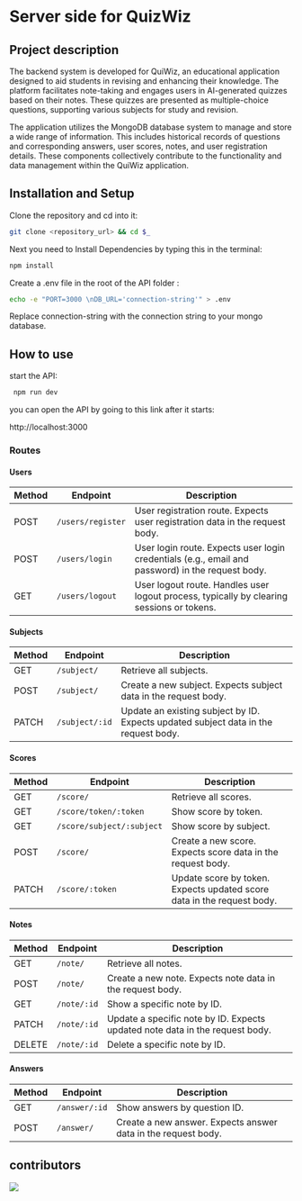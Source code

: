 # Server side for QuizWiz

## Project description

The backend system is developed for QuiWiz, an educational application designed to aid students in revising and enhancing their knowledge. The platform facilitates note-taking and engages users in AI-generated quizzes based on their notes. These quizzes are presented as multiple-choice questions, supporting various subjects for study and revision.

The application utilizes the MongoDB database system to manage and store a wide range of information. This includes historical records of questions and corresponding answers, user scores, notes, and user registration details. These components collectively contribute to the functionality and data management within the QuiWiz application.

## Installation and Setup

Clone the repository and cd into it:

```bash
git clone <repository_url> && cd $_
```
Next you need to Install Dependencies by typing this in the terminal:

```bash
npm install
```
Create a .env file in the root of the API folder :

```bash
echo -e "PORT=3000 \nDB_URL='connection-string'" > .env
```
Replace connection-string with the connection string to your mongo database.

## How to use

start the API:

```bash
 npm run dev
```
you can open the API by going to this link after it starts:

http://localhost:3000

### Routes

#### Users
| Method | Endpoint              | Description                                                |
|--------|-----------------------|------------------------------------------------------------|
| POST   | `/users/register`     | User registration route. Expects user registration data in the request body. |
| POST   | `/users/login`        | User login route. Expects user login credentials (e.g., email and password) in the request body. |
| GET    | `/users/logout`       | User logout route. Handles user logout process, typically by clearing sessions or tokens. |

#### Subjects
| Method | Endpoint              | Description                                                |
|--------|-----------------------|------------------------------------------------------------|
| GET    | `/subject/`           | Retrieve all subjects.                                      |
| POST   | `/subject/`           | Create a new subject. Expects subject data in the request body. |
| PATCH  | `/subject/:id`        | Update an existing subject by ID. Expects updated subject data in the request body. |

#### Scores
| Method | Endpoint                 | Description                                                |
|--------|--------------------------|------------------------------------------------------------|
| GET    | `/score/`                | Retrieve all scores.                                       |
| GET    | `/score/token/:token`    | Show score by token.                                       |
| GET    | `/score/subject/:subject`| Show score by subject.                                     |
| POST   | `/score/`                | Create a new score. Expects score data in the request body. |
| PATCH  | `/score/:token`          | Update score by token. Expects updated score data in the request body. |

#### Notes
| Method | Endpoint        | Description                                                  |
|--------|-----------------|--------------------------------------------------------------|
| GET    | `/note/`        | Retrieve all notes.                                          |
| POST   | `/note/`        | Create a new note. Expects note data in the request body.     |
| GET    | `/note/:id`     | Show a specific note by ID.                                  |
| PATCH  | `/note/:id`     | Update a specific note by ID. Expects updated note data in the request body. |
| DELETE | `/note/:id`     | Delete a specific note by ID.                                |

#### Answers
| Method | Endpoint        | Description                                            |
|--------|-----------------|--------------------------------------------------------|
| GET    | `/answer/:id`   | Show answers by question ID.                            |
| POST   | `/answer/`      | Create a new answer. Expects answer data in the request body. |

## contributors

<a href="https://github.com/nine96as/reddy31_server/graphs/contributors">
  <img src="https://contrib.rocks/image?repo=nine96as/reddy31_server" />
</a>